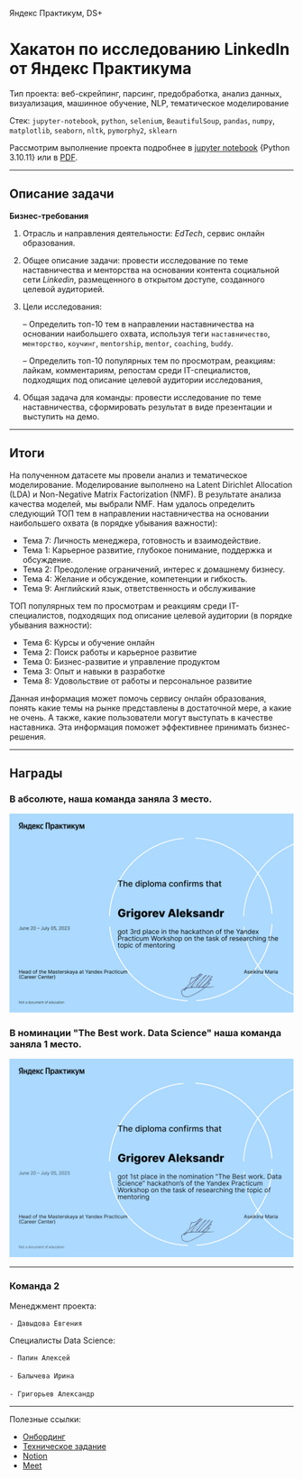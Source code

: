 Яндекс Практикум, DS+

# Хакатон по исследованию LinkedIn от Яндекс Практикума

Тип проекта: веб-скрейпинг, парсинг, предобработка, анализ данных, визуализация, машинное обучение, NLP, тематическое моделирование

Стек: `jupyter-notebook`, `python`, `selenium`, `BeautifulSoup`, `pandas`, `numpy`, `matplotlib`, `seaborn`, `nltk`, `pymorphy2`, `sklearn`

Рассмотрим выполнение проекта подробнее в [jupyter notebook](https://github.com/krasnoturinsk/linkedin_hackathon/blob/main/src/linkedin_mentoring_rev.ipynb) {Python  3.10.11} или в [PDF](https://github.com/krasnoturinsk/linkedin_hackathon/blob/main/linkedin_mentoring_rev.pdf).

---

## Описание задачи

**Бизнес-требования**

1. Отрасль и направления деятельности: _EdTech_, сервис онлайн образования.

2. Общее описание задачи: провести исследование по теме наставничества и менторства на основании контента социальной сети _Linkedin_, размещенного в открытом доступе, созданного целевой аудиторией.

3. Цели исследования:

	– Определить топ-10 тем в направлении наставничества на основании наибольшего охвата, используя теги `наставничество`, `менторство`, `коучинг`, `mentorship`, `mentor`, `coaching`, `buddy`.

	– Определить топ-10 популярных тем по просмотрам, реакциям: лайкам, комментариям, репостам среди IT-специалистов, подходящих под описание целевой аудитории исследования,

4. Общая задача для команды: провести исследование по теме наставничества, сформировать результат в виде презентации и выступить на демо.

---

## Итоги

На полученном датасете мы провели анализ и тематическое моделирование. Моделирование выполнено на Latent Dirichlet Allocation (LDA) и Non-Negative Matrix Factorization (NMF). В результате анализа качества моделей, мы выбрали NMF. Нам удалось определить следующий ТОП тем в направлении наставничества на основании наибольшего охвата (в порядке убывания важности):

- Тема 7: Личность менеджера, готовность и взаимодействие.
- Тема 1: Карьерное развитие, глубокое понимание, поддержка и обсуждение.
- Тема 2: Преодоление ограничений, интерес к домашнему бизнесу.
- Тема 4: Желание и обсуждение, компетенции и гибкость.
- Тема 9: Английский язык, ответственность и обслуживание

ТОП популярных тем по просмотрам и реакциям среди IT-специалистов, подходящих под описание целевой аудитории (в порядке убывания важности):

- Тема 6: Курсы и обучение онлайн
- Тема 2: Поиск работы и карьерное развитие
- Тема 0: Бизнес-развитие и управление продуктом
- Тема 3: Опыт и навыки в разработке
- Тема 8: Удовольствие от работы и персональное развитие

Данная информация может помочь сервису онлайн образования, понять какие темы на рынке представлены в достаточной мере, а какие не очень. А также, какие пользователи могут выступать в качестве наставника. Эта информация поможет эффективнее принимать бизнес-решения.

---

## Награды

### В абсолюте, наша команда заняла 3 место.

<img src='ya_diplom_ga_3rd.png'>

### В номинации "The Best work. Data Science" наша команда заняла 1 место.

<img src='ya_diplom_ds_ga_1st.png'>

---

### Команда 2

Менеджмент проекта:

	- Давыдова Евгения

Специалисты Data Science:

	- Папин Алексей

	- Балычева Ирина

	- Григорьев Александр

---

Полезные ссылки:
- [Онбординг](https://prairie-parade-285.notion.site/f7191f19dd274dce8fc779d0a6c694d7)
- [Техническое задание](https://disk.yandex.ru/i/v1DkojBTIBFN8A)
- [Notion](https://www.notion.so/Linkedin-f2e0a6168376473b8a71dfbd21629976?pvs=4)
- [Meet](https://meet.google.com/xch-zodw-xaa)
